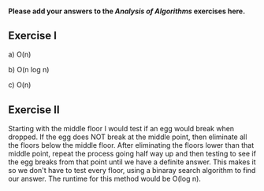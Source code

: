 #### Please add your answers to the ***Analysis of  Algorithms*** exercises here.

## Exercise I

a) O(n)


b) O(n log n)


c) O(n)

## Exercise II

Starting with the middle floor I would test if an egg would break when dropped. If the egg does NOT break at the middle point, then eliminate all the floors below the middle floor. After eliminating the floors lower than that middle point, repeat the process going half way up and then testing to see if the egg breaks from that point until we have a definite answer. This makes it so we don't have to test every floor, using a binaray search algorithm to find our answer. The runtime for this method would be O(log n).

